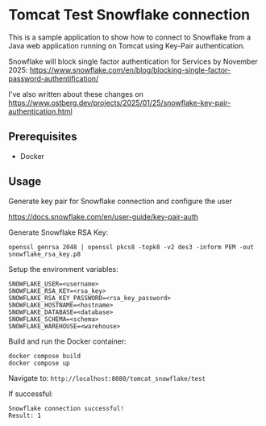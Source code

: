 # Tomcat Test Snowflake connection

This is a sample application to show how to connect to Snowflake from a Java web application running on Tomcat using Key-Pair authentication.

Snowflake will block single factor authentication for Services by November 2025: https://www.snowflake.com/en/blog/blocking-single-factor-password-authentification/

I've also written about these changes on https://www.ostberg.dev/projects/2025/01/25/snowflake-key-pair-authentication.html

## Prerequisites

- Docker

## Usage

Generate key pair for Snowflake connection and configure the user

https://docs.snowflake.com/en/user-guide/key-pair-auth

Generate Snowflake RSA Key:

```
openssl genrsa 2048 | openssl pkcs8 -topk8 -v2 des3 -inform PEM -out snowflake_rsa_key.p8
```

Setup the environment variables:

```
SNOWFLAKE_USER=<username>
SNOWFLAKE_RSA_KEY=<rsa_key>
SNOWFLAKE_RSA_KEY_PASSWORD=<rsa_key_password>
SNOWFLAKE_HOSTNAME=<hostname>
SNOWFLAKE_DATABASE=<database>
SNOWFLAKE_SCHEMA=<schema>
SNOWFLAKE_WAREHOUSE=<warehouse>
```

Build and run the Docker container:

```
docker compose build
docker compose up
```

Navigate to: `http://localhost:8080/tomcat_snowflake/test`

If successful:

```
Snowflake connection successful!
Result: 1
```
